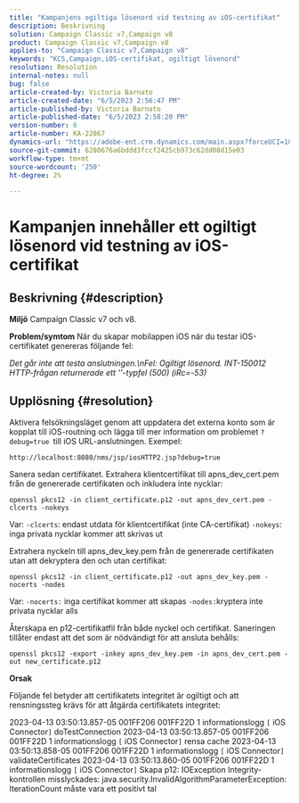 ```yaml
---
title: "Kampanjens ogiltiga lösenord vid testning av iOS-certifikat"
description: Beskrivning
solution: Campaign Classic v7,Campaign v8
product: Campaign Classic v7,Campaign v8
applies-to: "Campaign Classic v7,Campaign v8"
keywords: "KCS,Campaign,iOS-certifikat, ogiltigt lösenord"
resolution: Resolution
internal-notes: null
bug: false
article-created-by: Victoria Barnato
article-created-date: "6/5/2023 2:56:47 PM"
article-published-by: Victoria Barnato
article-published-date: "6/5/2023 2:58:20 PM"
version-number: 6
article-number: KA-22067
dynamics-url: "https://adobe-ent.crm.dynamics.com/main.aspx?forceUCI=1&pagetype=entityrecord&etn=knowledgearticle&id=52e1602b-b103-ee11-8f6e-6045bd006ce9"
source-git-commit: 6280676a6bddd3fccf2425cb973c62dd08d15e03
workflow-type: tm+mt
source-wordcount: '250'
ht-degree: 2%

---
```


# Kampanjen innehåller ett ogiltigt lösenord vid testning av iOS-certifikat

## Beskrivning {#description}

<b>Miljö</b>
Campaign Classic v7 och v8.


<b>Problem/symtom</b>
När du skapar mobilappen iOS när du testar iOS-certifikatet genereras följande fel:

*Det går inte att testa anslutningen.\nFel: Ogiltigt lösenord. INT-150012 HTTP-frågan returnerade ett &#39;&#39;-typfel (500) (iRc=-53)*


## Upplösning {#resolution}


Aktivera felsökningsläget genom att uppdatera det externa konto som är kopplat till iOS-routning och lägga till mer information om problemet `?debug=true `till iOS URL-anslutningen. Exempel:

`http://localhost:8080/nms/jsp/iosHTTP2.jsp?debug=true`

Sanera sedan certifikatet. Extrahera klientcertifikat till apns_dev_cert.pem från de genererade certifikaten och inkludera inte nycklar:

`openssl pkcs12 -in client_certificate.p12 -out apns_dev_cert.pem -clcerts -nokeys`

Var:
`-clcerts`: endast utdata för klientcertifikat (inte CA-certifikat)
`-nokeys`: inga privata nycklar kommer att skrivas ut

Extrahera nyckeln till apns_dev_key.pem från de genererade certifikaten utan att dekryptera den och utan certifikat:

`openssl pkcs12 -in client_certificate.p12 -out apns_dev_key.pem -nocerts -nodes`

Var:
`-nocerts:` inga certifikat kommer att skapas
`-nodes:`kryptera inte privata nycklar alls

Återskapa en p12-certifikatfil från både nyckel och certifikat. Saneringen tillåter endast att det som är nödvändigt för att ansluta behålls: 

`openssl pkcs12 -export -inkey apns_dev_key.pem -in apns_dev_cert.pem -out new_certificate.p12`

<b>Orsak</b>

Följande fel betyder att certifikatets integritet är ogiltigt och att rensningssteg krävs för att åtgärda certifikatets integritet:

2023-04-13 03:50:13.857-05 001FF206 001FF22D 1 informationslogg `[` iOS Connector`]`  doTestConnection 2023-04-13 03:50:13.857-05 001FF206 001FF22D 1 informationslogg `[` iOS Connector`]`  rensa cache 2023-04-13 03:50:13.858-05 001FF206 001FF22D 1 informationslogg `[` iOS Connector`]`  validateCertificates 2023-04-13 03:50:13.860-05 001FF206 001FF22D 1 informationslogg `[` iOS Connector`]`  Skapa p12: IOException Integrity-kontrollen misslyckades: java.security.InvalidAlgorithmParameterException: IterationCount måste vara ett positivt tal

